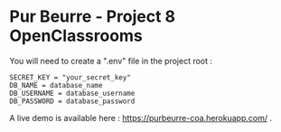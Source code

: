 # Pur Beurre - Project 8 OpenClassrooms

You will need to create a ".env" file in the project root :

```
SECRET_KEY = "your_secret_key"
DB_NAME = database_name
DB_USERNAME = database_username
DB_PASSWORD = database_password
```

A live demo is available here : https://purbeurre-coa.herokuapp.com/ .